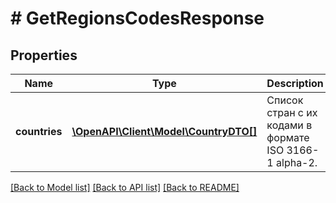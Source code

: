 # # GetRegionsCodesResponse

## Properties

Name | Type | Description | Notes
------------ | ------------- | ------------- | -------------
**countries** | [**\OpenAPI\Client\Model\CountryDTO[]**](CountryDTO.md) | Список стран с их кодами в формате ISO 3166-1 alpha-2. |

[[Back to Model list]](../../README.md#models) [[Back to API list]](../../README.md#endpoints) [[Back to README]](../../README.md)
